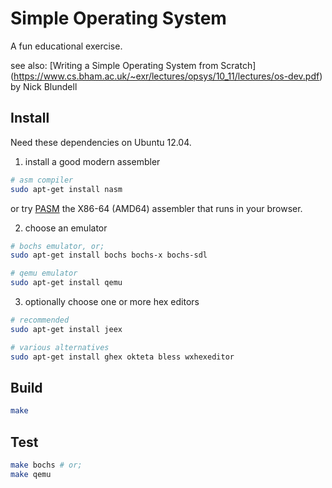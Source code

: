 # Simple Operating System

A fun educational exercise.

see also: [Writing a Simple Operating System from Scratch]
          (https://www.cs.bham.ac.uk/~exr/lectures/opsys/10_11/lectures/os-dev.pdf)
          by Nick Blundell

## Install

Need these dependencies on Ubuntu 12.04.

1) install a good modern assembler
```bash
# asm compiler
sudo apt-get install nasm
```

or try [PASM](http://pasm.pis.to/#test) the X86-64 (AMD64) assembler that runs in your browser.

2) choose an emulator

```bash
# bochs emulator, or;
sudo apt-get install bochs bochs-x bochs-sdl

# qemu emulator
sudo apt-get install qemu
```

3) optionally choose one or more hex editors
```bash
# recommended
sudo apt-get install jeex

# various alternatives
sudo apt-get install ghex okteta bless wxhexeditor
```

## Build

```bash
make
```

## Test

```bash
make bochs # or;
make qemu
```
